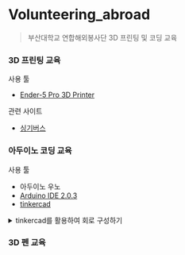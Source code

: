 # Volunteering_abroad
> 부산대학교 연합해외봉사단 3D 프린팅 및 코딩 교육

### 3D 프린팅 교육
사용 툴
- [Ender-5 Pro 3D Printer](https://www.creality.com/pages/download)

관련 사이트
- [싱기버스](https://www.thingiverse.com/)

### 아두이노 코딩 교육
사용 툴
- 아두이노 우노
- [Arduino IDE 2.0.3](https://www.arduino.cc/en/software)
- [tinkercad](https://www.tinkercad.com/)

<details>
<summary>tinkercad를 활용하여 회로 구성하기</summary>
<div markdown="1">
  
- [1. led 점멸](https://www.tinkercad.com/things/fBh1q4Wwjx3)
- [2. led RGB 점등](https://www.tinkercad.com/things/dUfmrnZgyZs)
- [3. 풀업, 풀다운 button](https://www.tinkercad.com/things/357YXfEmBHD)
- [4. 가변저항](https://www.tinkercad.com/things/5rotRhtK55j)
- [5. button과 led 제어](https://www.tinkercad.com/things/gi95G22G5gW)
  
</div>
</details>

### 3D 펜 교육
